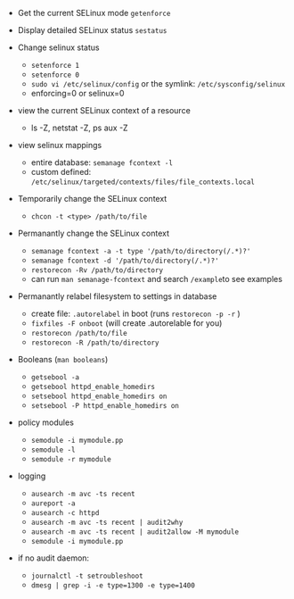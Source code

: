 
* Get the current SELinux mode `getenforce`
* Display detailed SELinux status `sestatus`

* Change selinux status 
    * `setenforce 1`
    * `setenforce 0`
    * `sudo vi /etc/selinux/config`  or the symlink: `/etc/sysconfig/selinux`
    * enforcing=0 or selinux=0 


* view the current SELinux context of a resource
    * ls -Z, netstat -Z, ps aux -Z

* view selinux mappings
    * entire database: `semanage fcontext -l`
    * custom defined: `/etc/selinux/targeted/contexts/files/file_contexts.local`

* Temporarily change the SELinux context
    * `chcon -t <type> /path/to/file`

* Permanantly change the SELinux context
    * `semanage fcontext -a -t type '/path/to/directory(/.*)?'`
    * `semanage fcontext -d '/path/to/directory(/.*)?'`
    * `restorecon -Rv /path/to/directory`
    * can run `man semanage-fcontext` and search `/example`to see examples

* Permanantly relabel filesystem to settings in database
    * create file: `.autorelabel` in boot (runs `restorecon -p -r` )
    * `fixfiles -F onboot`  (will create .autorelable for you)
    * `restorecon /path/to/file`
    * `restorecon -R /path/to/directory`

* Booleans (`man booleans`)
    * `getsebool -a`
    * `getsebool httpd_enable_homedirs`
    * `setsebool httpd_enable_homedirs on`
    * `setsebool -P httpd_enable_homedirs on`

* policy modules
    * `semodule -i mymodule.pp`
    * `semodule -l`
    * `semodule -r mymodule`

* logging
    * `ausearch -m avc -ts recent`
    * `aureport -a`
    * `ausearch -c httpd`
    * `ausearch -m avc -ts recent | audit2why`
    * `ausearch -m avc -ts recent | audit2allow -M mymodule`
    * `semodule -i mymodule.pp`
* if no audit daemon:
    * `journalctl -t setroubleshoot`
    * `dmesg | grep -i -e type=1300 -e type=1400`




